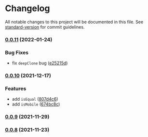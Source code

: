 # Changelog

All notable changes to this project will be documented in this file. See [standard-version](https://github.com/conventional-changelog/standard-version) for commit guidelines.

### [0.0.11](https://github.com/yangss3/utils/compare/v0.0.10...v0.0.11) (2022-01-24)


### Bug Fixes

* fix `deepClone` bug ([e25215d](https://github.com/yangss3/utils/commit/e25215d6ad5c4890e03d09d037a486c90746b3ed))

### [0.0.10](https://github.com/yangss3/utils/compare/v0.0.9...v0.0.10) (2021-12-17)


### Features

* add `isEqual` ([807d4c6](https://github.com/yangss3/utils/commit/807d4c642bf581b8da96183cbc82e7a76d672af9))
* add `isMobile` ([674bc8c](https://github.com/yangss3/utils/commit/674bc8cb146616cc3ec79798ea39452ba04f8623))

### [0.0.9](https://github.com/yangss3/utils/compare/v0.0.8...v0.0.9) (2021-11-29)

### [0.0.8](https://github.com/yangss3/utils/compare/v0.0.7...v0.0.8) (2021-11-23)
